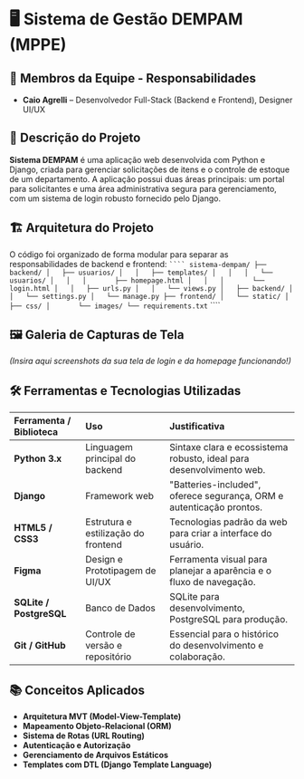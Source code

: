 # 🖥️ Sistema de Gestão DEMPAM (MPPE)

## 👥 Membros da Equipe - Responsabilidades

* **Caio Agrelli** – Desenvolvedor Full-Stack (Backend e Frontend), Designer UI/UX


## 📖 Descrição do Projeto

**Sistema DEMPAM** é uma aplicação web desenvolvida com Python e Django, criada para gerenciar solicitações de itens e o controle de estoque de um departamento. A aplicação possui duas áreas principais: um portal para solicitantes e uma área administrativa segura para gerenciamento, com um sistema de login robusto fornecido pelo Django.

## 🏗️ Arquitetura do Projeto

O código foi organizado de forma modular para separar as responsabilidades de backend e frontend:
` ````
sistema-dempam/
├── backend/
│   ├── usuarios/
│   │   ├── templates/
│   │   │   └── usuarios/
│   │   │       ├── homepage.html
│   │   │       └── login.html
│   │   ├── urls.py
│   │   └── views.py
│   ├── backend/
│   │   └── settings.py
│   └── manage.py
├── frontend/
│   └── static/
│       ├── css/
│       └── images/
└── requirements.txt
` ````

## 🖼️ Galeria de Capturas de Tela

*(Insira aqui screenshots da sua tela de login e da homepage funcionando!)*

## 🛠️ Ferramentas e Tecnologias Utilizadas

| Ferramenta / Biblioteca | Uso | Justificativa |
| :--- | :--- | :--- |
| **Python 3.x** | Linguagem principal do backend | Sintaxe clara e ecossistema robusto, ideal para desenvolvimento web. |
| **Django** | Framework web | "Batteries-included", oferece segurança, ORM e autenticação prontos. |
| **HTML5 / CSS3** | Estrutura e estilização do frontend | Tecnologias padrão da web para criar a interface do usuário. |
| **Figma** | Design e Prototipagem de UI/UX | Ferramenta visual para planejar a aparência e o fluxo de navegação. |
| **SQLite / PostgreSQL**| Banco de Dados | SQLite para desenvolvimento, PostgreSQL para produção. |
| **Git / GitHub** | Controle de versão e repositório | Essencial para o histórico do desenvolvimento e colaboração. |

## 📚 Conceitos Aplicados

* **Arquitetura MVT (Model-View-Template)**
* **Mapeamento Objeto-Relacional (ORM)**
* **Sistema de Rotas (URL Routing)**
* **Autenticação e Autorização**
* **Gerenciamento de Arquivos Estáticos**
* **Templates com DTL (Django Template Language)**
